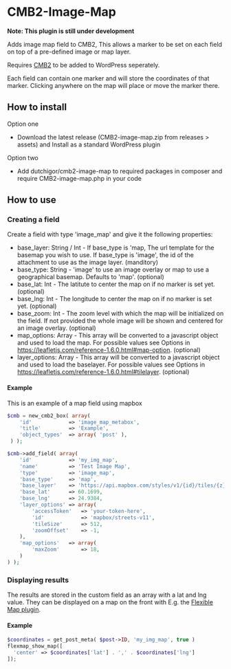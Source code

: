 # CMB2-Image-Map
__Note: This plugin is still under development__

Adds image map field to CMB2, This allows a marker to be set on each field on top of a pre-defined image or map layer.

Requires [CMB2](https://github.com/CMB2/CMB2) to be added to WordPress seperately.

Each field can contain one marker and will store the coordinates of that marker. Clicking anywhere on the map will place or move the marker there.

## How to install
Option one
- Download the latest release (CMB2-image-map.zip from releases > assets) and Install as a standard WordPress plugin

Option two
- Add dutchigor/cmb2-image-map to required packages in composer and require CMB2-image-map.php in your code

## How to use
### Creating a field
Create a field with type 'image_map' and give it the following properties:
- base_layer: String / Int - If base_type is 'map, The url template for the basemap you wish to use. If base_type is 'image', the id of the attachment to use as the image layer. (manditory)
- base_type: String - 'image' to use an image overlay or map to use a geographical basemap. Defaults to 'map'. (optional)
- base_lat: Int - The latitute to center the map on if no marker is set yet. (optional)
- base_lng: Int - The longitude to center the map on if no marker is set yet. (optional)
- base_zoom: Int - The zoom level with which the map will be initialized on the field. If not provided the whole image will be shown and centered for an image overlay. (optional)
- map_options: Array - This array will be converted to a javascript object and used to load the map. For possible values see Options in https://leafletjs.com/reference-1.6.0.html#map-option. (optional)
- layer_options: Array - This array will be converted to a javascript object and used to load the baselayer. For possible values see Options in https://leafletjs.com/reference-1.6.0.html#tilelayer. (optional)

#### Example
This is an example of a map field using mapbox
```php
$cmb = new_cmb2_box( array(
    'id'            => 'image_map_metabox',
    'title'         => 'Example',
    'object_types'  => array( 'post' ),
 ) );

$cmb->add_field( array(
    'id'            => 'my_img_map',
    'name'          => 'Test Image Map',
    'type'          => 'image_map',
    'base_type'     => 'map',
    'base_layer'    => 'https://api.mapbox.com/styles/v1/{id}/tiles/{z}/{x}/{y}?access_token={accessToken}'
    'base_lat'      => 60.1699,
    'base_lng'      => 24.9384,
    'layer_options' => array( 
        'accessToken'   => 'your-token-here',
        'id'            => 'mapbox/streets-v11',
        'tileSize'      => 512,
        'zoomOffset'    => -1,
    ),
    'map_options'   => array(
        'maxZoom'       => 18,
    )
) );
```

### Displaying results
The results are stored in the custom field as an array with a lat and lng value. They can be displayed on a map on the front with E.g. the [Flexible Map plugin](https://flexible-map.webaware.net.au/).

#### Example
```php
$coordinates = get_post_meta( $post->ID, 'my_img_map', true )
flexmap_show_map([
  'center' => $coordinates['lat'] . ',' . $coordinates['lng']
]);
```
